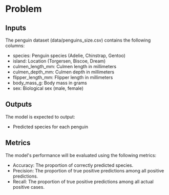 # Problem

## Inputs

The penguin dataset (data/penguins_size.csv) contains the following columns:

- species: Penguin species (Adelie, Chinstrap, Gentoo)
- island: Location (Torgersen, Biscoe, Dream)
- culmen_length_mm: Culmen length in millimeters
- culmen_depth_mm: Culmen depth in millimeters
- flipper_length_mm: Flipper length in millimeters
- body_mass_g: Body mass in grams
- sex: Biological sex (male, female)

## Outputs

The model is expected to output:

- Predicted species for each penguin

## Metrics

The model's performance will be evaluated using the following metrics:

- Accuracy: The proportion of correctly predicted species.
- Precision: The proportion of true positive predictions among all positive predictions.
- Recall: The proportion of true positive predictions among all actual positive cases.
